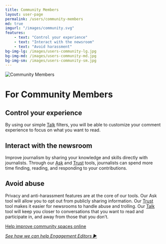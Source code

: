 ```yaml
---
title: Community Members
layout: user-page
permalink: /users/community-members
md: true
imgurl: "/images/community.svg"
features:
    - text: "Control your experience"
    - text: "Interact with the newsroom"
    - text: "Avoid harassment"
bg-img-lg: /images/users-community-lg.jpg
bg-img-md: /images/users-community-md.jpg
bg-img-sm: /images/users-community-sm.jpg
---
```


![Community Members](/images/community.svg)

# For Community Members

## Control your experience

By using our simple [Talk](/products/talk.html) filters, you will be able to customize your comment experience to focus on what you want to read.

## Interact with the newsroom

Improve journalism by sharing your knowledge and skills directly with journalists. Through our [Ask](/products/ask.html) and [Trust](/products/trust.html) tools, journalists can spend more time finding, reading, and responding to your contributions.

## Avoid abuse 

Privacy and anti-harassment features are at the core of our tools. Our Ask tool will allow you to opt out from publicly sharing information. Our [Trust](/products/trust.html) tool makes it easier for newsrooms to handle abuse and trolling. Our [Talk](/products/talk.html) tool will keep you closer to conversations that you want to read and participate in, and away from those that you don’t.


[Help improve community spaces online](/contribute.html)
&nbsp; 

*[See how we can help Engagement Editors ▶︎](engagement-editors.html)*
